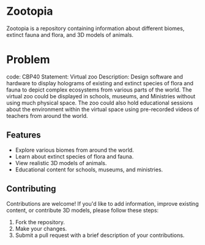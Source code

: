 # Zootopia

Zootopia is a repository containing information about different biomes, extinct fauna and flora, and 3D models of animals.

# Problem 

code: CBP40
Statement: Virtual zoo
Description: Design software and hardware to display holograms of existing and extinct species of flora and fauna to depict complex ecosystems from various parts of the world. The virtual zoo could be displayed in schools, museums, and Ministries without using much physical space. The zoo could also hold educational sessions about the environment within the virtual space using pre-recorded videos of teachers from around the world.

## Features

- Explore various biomes from around the world.
- Learn about extinct species of flora and fauna.
- View realistic 3D models of animals.
- Educational content for schools, museums, and ministries.

## Contributing

Contributions are welcome! If you'd like to add information, improve existing content, or contribute 3D models, please follow these steps:

1. Fork the repository.
2. Make your changes.
3. Submit a pull request with a brief description of your contributions.

